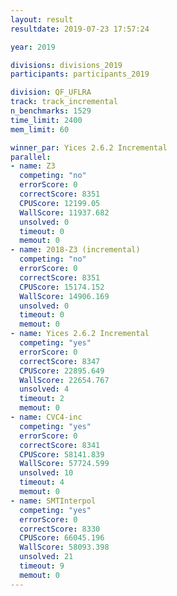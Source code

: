 ```yaml
---
layout: result
resultdate: 2019-07-23 17:57:24

year: 2019

divisions: divisions_2019
participants: participants_2019

division: QF_UFLRA
track: track_incremental
n_benchmarks: 1529
time_limit: 2400
mem_limit: 60

winner_par: Yices 2.6.2 Incremental
parallel:
- name: Z3
  competing: "no"
  errorScore: 0
  correctScore: 8351
  CPUScore: 12199.05
  WallScore: 11937.682
  unsolved: 0
  timeout: 0
  memout: 0
- name: 2018-Z3 (incremental)
  competing: "no"
  errorScore: 0
  correctScore: 8351
  CPUScore: 15174.152
  WallScore: 14906.169
  unsolved: 0
  timeout: 0
  memout: 0
- name: Yices 2.6.2 Incremental
  competing: "yes"
  errorScore: 0
  correctScore: 8347
  CPUScore: 22895.649
  WallScore: 22654.767
  unsolved: 4
  timeout: 2
  memout: 0
- name: CVC4-inc
  competing: "yes"
  errorScore: 0
  correctScore: 8341
  CPUScore: 58141.839
  WallScore: 57724.599
  unsolved: 10
  timeout: 4
  memout: 0
- name: SMTInterpol
  competing: "yes"
  errorScore: 0
  correctScore: 8330
  CPUScore: 66045.196
  WallScore: 58093.398
  unsolved: 21
  timeout: 9
  memout: 0
---
```

